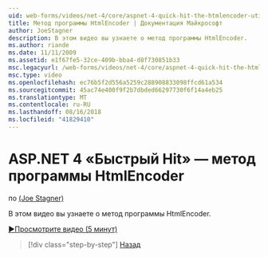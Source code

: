 ```yaml
---
uid: web-forms/videos/net-4/core/aspnet-4-quick-hit-the-htmlencoder-utility-method
title: Метод программы HtmlEncoder | Документация Майкрософт
author: JoeStagner
description: В этом видео вы узнаете о метод программы HtmlEncoder.
ms.author: riande
ms.date: 11/11/2009
ms.assetid: e1f67fe5-32ce-409b-bba4-d8f730851b33
msc.legacyurl: /web-forms/videos/net-4/core/aspnet-4-quick-hit-the-htmlencoder-utility-method
msc.type: video
ms.openlocfilehash: ec76b5f2d556a5259c288908833098ffcd61a534
ms.sourcegitcommit: 45ac74e400f9f2b7dbded66297730f6f14a4eb25
ms.translationtype: MT
ms.contentlocale: ru-RU
ms.lasthandoff: 08/16/2018
ms.locfileid: "41829410"
---
```

<a name="aspnet-4-quick-hit--the-htmlencoder-utility-method"></a>ASP.NET 4 «Быстрый Hit» — метод программы HtmlEncoder
====================
по [(Joe Stagner)](https://github.com/JoeStagner)

В этом видео вы узнаете о метод программы HtmlEncoder.

[&#9654;Просмотрите видео (5 минут)](https://channel9.msdn.com/Blogs/ASP-NET-Site-Videos/aspnet-4-quick-hit-the-htmlencoder-utility-method)

> [!div class="step-by-step"]
> [Назад](aspnet-4-quick-hit-predictable-client-ids.md)
